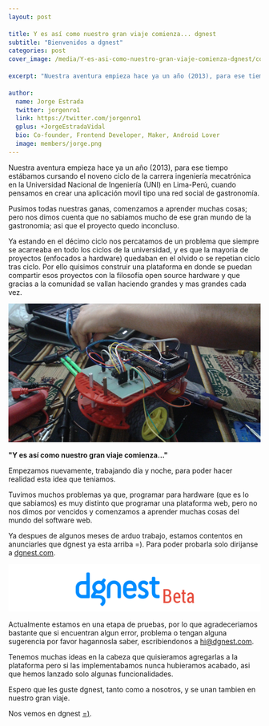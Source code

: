 ```yaml
---
layout: post

title: Y es así como nuestro gran viaje comienza... dgnest
subtitle: "Bienvenidos a dgnest"
categories: post
cover_image: /media/Y-es-asi-como-nuestro-gran-viaje-comienza-dgnest/cover.png

excerpt: "Nuestra aventura empieza hace ya un año (2013), para ese tiempo estábamos cursando el noveno ciclo de la carrera ingeniería mecatrónica en la Universidad Nacional de..."

author:
  name: Jorge Estrada
  twitter: jorgenro1
  link: https://twitter.com/jorgenro1
  gplus: +JorgeEstradaVidal 
  bio: Co-founder, Frontend Developer, Maker, Android Lover
  image: members/jorge.png
---
```


Nuestra aventura empieza hace ya un año (2013), para ese tiempo estábamos cursando el noveno ciclo de la carrera ingeniería mecatrónica en la Universidad Nacional de Ingeniería (UNI) en Lima-Perú, cuando pensamos en crear una aplicación movil tipo una red social de gastronomía. 

Pusimos todas nuestras ganas, comenzamos a aprender muchas cosas; pero nos dimos cuenta que no sabiamos mucho de ese gran mundo de la gastronomia; asi que el proyecto quedo inconcluso.

Ya estando en el décimo ciclo nos percatamos de un problema que siempre se acarreaba en todo los ciclos de la universidad, y es que la mayoria de proyectos (enfocados a hardware) quedaban en el olvido o se repetian ciclo tras ciclo. Por ello quisimos construir una plataforma en donde se puedan compartir esos proyectos con la filosofía open source hardware y que gracias a la comunidad se vallan haciendo grandes y mas grandes cada vez.

![robot](/media/Y-es-asi-como-nuestro-gran-viaje-comienza-dgnest/robot.png "robot")

**"Y es así como nuestro gran viaje comienza..."**

Empezamos nuevamente, trabajando día y noche, para poder hacer realidad esta idea que teniamos. 

Tuvimos muchos problemas ya que, programar para hardware (que es lo que sabiamos) es muy distinto que programar una plataforma web, pero no nos dimos por vencidos y comenzamos a aprender muchas cosas del mundo del software web.

Ya despues de algunos meses de arduo trabajo, estamos contentos en anunciarles que dgnest ya esta arriba =). Para poder probarla solo dirijanse a [dgnest.com](http://dgnest.com).

![dgnest beta](/media/Y-es-asi-como-nuestro-gran-viaje-comienza-dgnest/dgnest_beta.png "dgnest beta")

Actualmente estamos en una etapa de pruebas, por lo que agradeceriamos bastante que si encuentran algun error, problema o tengan alguna sugerencia por favor hagannosla saber, escribiendonos a [hi@dgnest.com](http://dgnest.com/contact/).

Tenemos muchas ideas en la cabeza que quisieramos agregarlas a la plataforma pero si las implementabamos nunca hubieramos acabado, asi que hemos lanzado solo algunas funcionalidades.

Espero que les guste dgnest, tanto como a nosotros, y se unan tambien en nuestro gran viaje.

Nos vemos en dgnest [=)](http://dgnest.com).
